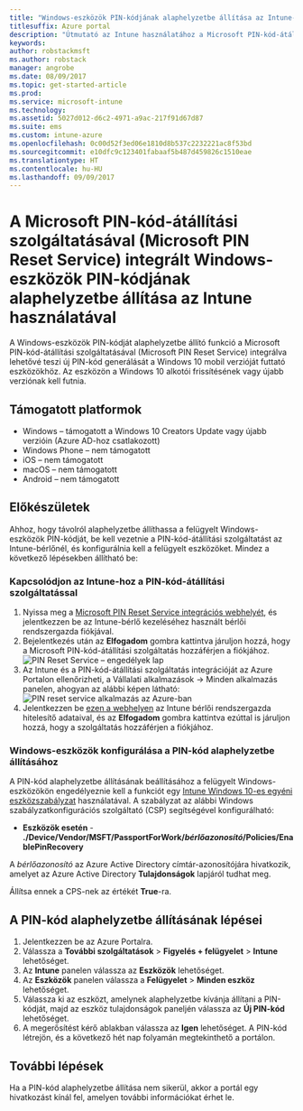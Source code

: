 ```yaml
---
title: "Windows-eszközök PIN-kódjának alaphelyzetbe állítása az Intune-nal"
titlesuffix: Azure portal
description: "Útmutató az Intune használatához a Microsoft PIN-kód-átállítási szolgáltatásával (Microsoft PIN Reset Service) integrált Windows-eszközök PIN-kódjának alaphelyzetbe állítására.\""
keywords: 
author: robstackmsft
ms.author: robstack
manager: angrobe
ms.date: 08/09/2017
ms.topic: get-started-article
ms.prod: 
ms.service: microsoft-intune
ms.technology: 
ms.assetid: 5027d012-d6c2-4971-a9ac-217f91d67d87
ms.suite: ems
ms.custom: intune-azure
ms.openlocfilehash: 0c00d52f3ed06e1810d8b537c2232221ac8f53bd
ms.sourcegitcommit: e10dfc9c123401fabaaf5b487d459826c1510eae
ms.translationtype: HT
ms.contentlocale: hu-HU
ms.lasthandoff: 09/09/2017
---
```

# <a name="reset-the-passcode-on-windows-devices-integrated-with-the-microsoft-pin-reset-service-using-intune"></a>A Microsoft PIN-kód-átállítási szolgáltatásával (Microsoft PIN Reset Service) integrált Windows-eszközök PIN-kódjának alaphelyzetbe állítása az Intune használatával

A Windows-eszközök PIN-kódját alaphelyzetbe állító funkció a Microsoft PIN-kód-átállítási szolgáltatásával (Microsoft PIN Reset Service) integrálva lehetővé teszi új PIN-kód generálását a Windows 10 mobil verzióját futtató eszközökhöz. Az eszközön a Windows 10 alkotói frissítésének vagy újabb verziónak kell futnia.

## <a name="supported-platforms"></a>Támogatott platformok

- Windows – támogatott a Windows 10 Creators Update vagy újabb verzióin (Azure AD-hoz csatlakozott)
- Windows Phone – nem támogatott
- iOS – nem támogatott
- macOS – nem támogatott
- Android – nem támogatott


## <a name="before-you-start"></a>Előkészületek

Ahhoz, hogy távolról alaphelyzetbe állíthassa a felügyelt Windows-eszközök PIN-kódját, be kell vezetnie a PIN-kód-átállítási szolgáltatást az Intune-bérlőnél, és konfigurálnia kell a felügyelt eszközöket. Mindez a következő lépésekben állítható be:

### <a name="connect-intune-with-the-pin-reset-service"></a>Kapcsolódjon az Intune-hoz a PIN-kód-átállítási szolgáltatással

1. Nyissa meg a [Microsoft PIN Reset Service integrációs webhelyét](https://login.windows.net/common/oauth2/authorize?response_type=code&client_id=b8456c59-1230-44c7-a4a2-99b085333e84&resource=https%3A%2F%2Fgraph.windows.net&redirect_uri=https%3A%2F%2Fcred.microsoft.com&state=e9191523-6c2f-4f1d-a4f9-c36f26f89df0&prompt=admin_consent), és jelentkezzen be az Intune-bérlő kezeléséhez használt bérlői rendszergazda fiókjával.
2. Bejelentkezés után az **Elfogadom** gombra kattintva járuljon hozzá, hogy a Microsoft PIN-kód-átállítási szolgáltatás hozzáférjen a fiókjához.<br>
![PIN Reset Service – engedélyek lap](./media/pin-reset-service-application.png)
3. Az Intune és a PIN-kód-átállítási szolgáltatás integrációját az Azure Portalon ellenőrizheti, a Vállalati alkalmazások -> Minden alkalmazás panelen, ahogyan az alábbi képen látható:<br>
![PIN reset service alkalmazás az Azure-ban](./media/pin-reset-service-home-screen.png)
4. Jelentkezzen be [ezen a webhelyen](https://login.windows.net/common/oauth2/authorize?response_type=code&client_id=9115dd05-fad5-4f9c-acc7-305d08b1b04e&resource=https%3A%2F%2Fcred.microsoft.com%2F&redirect_uri=ms-appx-web%3A%2F%2FMicrosoft.AAD.BrokerPlugin%2F9115dd05-fad5-4f9c-acc7-305d08b1b04e&state=6765f8c5-f4a7-4029-b667-46a6776ad611&prompt=admin_consent) az Intune bérlői rendszergazda hitelesítő adataival, és az **Elfogadom** gombra kattintva ezúttal is járuljon hozzá, hogy a szolgáltatás hozzáférjen a fiókjához.

### <a name="configure-windows-devices-to-use-pin-reset"></a>Windows-eszközök konfigurálása a PIN-kód alaphelyzetbe állításához

A PIN-kód alaphelyzetbe állításának beállításához a felügyelt Windows-eszközökön engedélyeznie kell a funkciót egy [Intune Windows 10-es egyéni eszközszabályzat](custom-settings-windows-10.md) használatával. A szabályzat az alábbi Windows szabályzatkonfigurációs szolgáltató (CSP) segítségével konfigurálható:


- **Eszközök esetén** - **./Device/Vendor/MSFT/PassportForWork/*bérlőazonosító*/Policies/EnablePinRecovery**

A *bérlőazonosító* az Azure Active Directory címtár-azonosítójára hivatkozik, amelyet az Azure Active Directory **Tulajdonságok** lapjáról tudhat meg.

Állítsa ennek a CPS-nek az értékét **True**-ra.

## <a name="steps-to-reset-the-passcode"></a>A PIN-kód alaphelyzetbe állításának lépései

1. Jelentkezzen be az Azure Portalra.
2. Válassza a **További szolgáltatások** > **Figyelés + felügyelet** > **Intune** lehetőséget.
3. Az **Intune** panelen válassza az **Eszközök** lehetőséget.
4. Az **Eszközök** panelen válassza a **Felügyelet** > **Minden eszköz** lehetőséget.
5. Válassza ki az eszközt, amelynek alaphelyzetbe kívánja állítani a PIN-kódját, majd az eszköz tulajdonságok paneljén válassza az **Új PIN-kód** lehetőséget.
6. A megerősítést kérő ablakban válassza az **Igen** lehetőséget. A PIN-kód létrejön, és a következő hét nap folyamán megtekinthető a portálon.

## <a name="next-steps"></a>További lépések

Ha a PIN-kód alaphelyzetbe állítása nem sikerül, akkor a portál egy hivatkozást kínál fel, amelyen további információkat érhet le.


